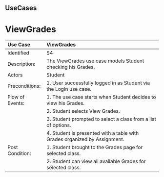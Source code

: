## UseCases ##


# ViewGrades #


| Use Case | ViewGrades |
|:---------|:-----------|
|Identified | S4         |
| Description: | The ViewGrades use case models Student checking his Grades.|
|Actors    | Student    |
| Preconditions: | 1. User successfully logged in as Student via the LogIn use case. |
|Flow of Events: |1. The use case starts when Student decides to view his Grades.|
|                |2. Student selects View Grades. |
|                |3. Student prompted to select a class from a list of options. |
|                |4. Student is presented with a table with Grades organized by Assignment.|
|Post Condition:| 1. Student brought to the Grades page for selected class.|
|               | 2. Student can view all available Grades for selected class.|